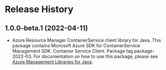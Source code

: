 # Release History

## 1.0.0-beta.1 (2022-04-11)

- Azure Resource Manager ContainerService client library for Java. This package contains Microsoft Azure SDK for ContainerService Management SDK. Container Service Client. Package tag package-2022-03. For documentation on how to use this package, please see [Azure Management Libraries for Java](https://aka.ms/azsdk/java/mgmt).
